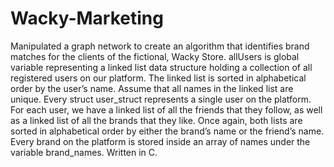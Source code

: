 # Wacky-Marketing
Manipulated a graph network to create an algorithm that identifies brand matches for the clients of the fictional, Wacky Store.
allUsers is global variable representing a linked list data structure holding a collection of all registered users on our platform. The linked list is sorted in alphabetical order by the user’s name. Assume that all names in the linked list are  unique.
Every struct user_struct represents a single user on the platform. For each user, we have a linked list of all the friends that they follow, as well as a linked list of all the brands that they like. Once again, both lists are sorted in alphabetical order by either the brand’s name or the friend’s name.
Every brand on the platform is stored inside an array of names under the variable brand_names. 
Written in C.
